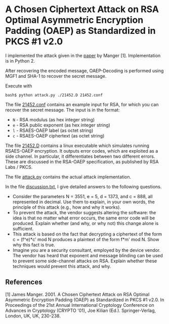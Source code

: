 # A Chosen Ciphertext Attack on RSA Optimal Asymmetric Encryption Padding (OAEP) as Standardized in PKCS #1 v2.0

I implemented the attack given in the [paper](Manger-RSAES-OAEP_Attack.pdf) by Manger [1].
Implementation is in Python 2.

After recovering the encoded message, OAEP-Decoding is performed using MGF1 and SHA-1 to recover
the secret message.

Execute with

`bash$ python attack.py ./21452.D 21452.conf`

The file [21452.conf](21452.conf) contains an example input for RSA, for which you can recover the secret message. The input is in the format:

 - `N` - RSA modulus (as hex integer string)
 - `e` - RSA public exponent (as hex integer string)
 - `l` - RSAES-OAEP label (as octet string)
 - `c` - RSAES-OAEP ciphertext (as octet string)

 The file [21452.D](21452.D) contains a linux executable which simulates running RSAES-OAEP encryption. It outputs error codes, which are exploited as a side channel. In particular, it differentiates between two different errors. These are discussed in the RSA-OAEP specification, as published by RSA Labs / PKCS.

 The file [attack.py](attack.py) contains the actual attack implementation.

 In the file [discussion.txt](discussion.txt), I give detailed answers to the following questions.

  - Consider the parameters N = 3551, e = 5, d = 1373, and c = 888, all represented in decimal.  Use them to explain, in your own words, the principle of this attack (e.g., how and why it works).
  - To prevent the attack, the vendor suggests altering the software: the idea is that no matter what error occurs, the same error code will be produced. Explain whether (and why, or why not) this change alone is sufficient.
  - This attack is based on the fact that decrypting a ciphertext of the form c = (f^e)\*c' mod N produces a plaintext of the form f\*m' mod N. Show why this fact is true.
  - Imagine you are a security consultant, employed by the device vendor. The vendor has heard that exponent and message blinding can be used to prevent some side-channel attacks on RSA. Explain whether these techniques would prevent this attack, and why.

## References

[1] James Manger. 2001. A Chosen Ciphertext Attack on RSA Optimal Asymmetric Encryption Padding (OAEP) as Standardized in PKCS #1 v2.0. In Proceedings of the 21st Annual International Cryptology Conference on Advances in Cryptology (CRYPTO '01), Joe Kilian (Ed.). Springer-Verlag, London, UK, UK, 230-238.
